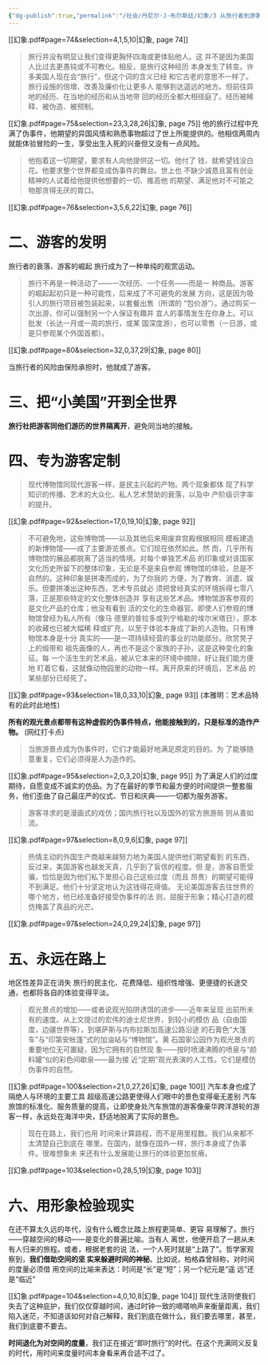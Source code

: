 ```yaml
---
{"dg-publish":true,"permalink":"/社会/丹尼尔·J·布尔斯廷/幻象/3 从旅行者到游客：失落的旅行艺术/","dgPassFrontmatter":true}
---
```


[[幻象.pdf#page=74&selection=4,1,5,10|幻象, page 74]]
> 旅行并没有明显让我们变得更胸怀四海或更体贴他人。这 并不是因为美国人比过去更愚钝或不可教化。相反，是旅行这种经历 本身发生了转变。许多美国人现在会“旅行”，但这个词的含义已经 和它古老的意思不一样了。旅行设施的倍增、改善及廉价化让更多人 能够到达遥远的地方。但前往异地的经历、在当地的经历和从当地带 回的经历全都大相径庭了。经历被稀释、被伪造、被预制。

[[幻象.pdf#page=75&selection=23,3,28,26|幻象, page 75]]
他的旅行过程中充满了伪事件，他期望的异国风情和熟悉事物超过了世上所能提供的。他相信两周内就能体验冒险的一生，享受出生入死的兴奋但又没有一点风险。
> 他抱着这一切期望，要求有人向他提供这一切。他付了 钱，就希望钱没白花。他要求整个世界都变成伪事件的舞台。世上也 不缺少诚恳且富有创业精神的人试着给他提供他想要的一切、推高他 的期望、满足他对不可能之物那贪得无厌的胃口。

[[幻象.pdf#page=76&selection=3,5,6,22|幻象, page 76]]
# 二、游客的发明
旅行者的衰落、游客的崛起
旅行成为了一种单纯的观赏运动。
> 旅行不再是一种活动了——一次经历、一个任务——而是一 种商品。游客的崛起起初只是一种可能性，后来成了不可避免的发展 方向，这是因为吸引人的旅行项目被包装起来，以套餐出售（所谓的 “包价游”）。通过购买一次出游，你可以强制另一个人保证有趣并 宜人的事情发生在你身上。可以批发（长达一月或一周的旅行，或某 国深度游），也可以零售（一日游，或是只参观某个外国首都）。

[[幻象.pdf#page=80&selection=32,0,37,29|幻象, page 80]]

当旅行者的风险由保险承担时，他就成了游客。
# 三、把“小美国”开到全世界
**旅行社把游客同他们游历的世界隔离开**，避免同当地的接触。
# 四、专为游客定制
> 现代博物馆同现代游客一样，是民主兴起的产物。两个现象都体 现了科学知识的传播、艺术的大众化、私人艺术赞助的衰落，以及中 产阶级识字率的提升。

[[幻象.pdf#page=92&selection=17,0,19,10|幻象, page 92]]
> 不可避免地，这些博物馆——以及其他后来用废弃宫殿根据相同 模板建造的新博物馆——成了主要游览景点。它们现在依然如此。然 而，几乎所有博物馆的展品都脱离了适当的情境。对每个单独艺术品 的印象或对该国家文化历史所留下的整体印象，无论是不是来自参观 博物馆的体验，总是不自然的。这种印象是拼凑而成的，为了你我的 方便，为了教育、消遣、娱乐。但要拼凑出这种东西，艺术专员就必 须把曾经真实的环境拆得七零八落，正是那些特定的文化整体创造并 享有这些艺术品。博物馆游客参观的是文化产品的仓库；他没有看到 活的文化的生命器官。即使人们参观的博物馆曾经为私人所有（像马 德里的普拉多或列宁格勒的埃尔米塔日），原本的收藏也已被大幅稀 释或扩充，以至于体验本身成了新的人造物。只有博物馆本身是十分 真实的——是一项持续经营的事业的功能部分。欣赏凳子上的缎带和 祖先画像的人，再也不是这个家族的子孙，这是这种变化的象征。每 一个活生生的艺术品，被从它本来的环境中摘除，好让我们能方便地 盯着它看，这就像动物园里的动物一样。离开原来的环境后，艺术品 的某些部分已经死了。

[[幻象.pdf#page=93&selection=18,0,33,10|幻象, page 93]]
(本雅明：艺术品特有的此时此地性)

**所有的观光景点都带有这种虚假的伪事件特点，他能接触到的，只是标准的造作产物。**
(网红打卡点)
> 当旅游景点成为伪事件时，它们才能最好地满足原定的目的。为 了能够随意重复，它们必须得是人为造作的。

[[幻象.pdf#page=95&selection=2,0,3,20|幻象, page 95]]
为了满足人们的过度期待，自愿变成不诚实的仿品。为了在最好的季节和最方便的时间提供一整套服务，他们歪曲了自己最庄严的仪式、节日和庆典——一切都为服务游客。

> 游客寻求的是漫画式的戏仿；国内旅行社以及国外的官方旅游局 则从善如流。

[[幻象.pdf#page=97&selection=8,0,9,6|幻象, page 97]]
> 热情主动的外国生产商越来越努力地为美国人提供他们期望看到 的东西，反过来，美国游客也越发天真，几乎到了盲信的程度。但 是，游客自愿受骗，恰恰是因为他们私下里担心自己这些过度（而且 昂贵）的期望可能得不到满足。他们十分坚定地认为这钱得花得值。 无论美国游客去往世界的哪个地方，他已经准备好接受伪事件的法 则，屈服于形象；精心打造的模仿掩盖了真品的光芒。

[[幻象.pdf#page=97&selection=24,0,29,24|幻象, page 97]]
# 五、永远在路上
地区性差异正在消失
旅行的民主化、花费降低、组织性增强、更便捷的长途交通，也都将各自的体验变得平淡。
> 观光景点的增加——或者说观光陷阱诱饵的进步——近年来呈现 出前所未有的速度。从上文提过的宏伟的迪士尼世界，到较小的模仿 品（自由国度，边疆世界等），到堪萨斯与内布拉斯加高速公路沿途 的石膏色“大篷车”与“印第安帐篷”式的加油站与“博物馆”。黄 石国家公园作为观光景点的重要地位无可置疑，因为它拥有的自然现 象——按时喷涌沸腾的喷泉与“颜料罐”似的彩色间歇泉——最为接 近“定期”观光表演的人工性。它们是模仿伪事件的自然。

[[幻象.pdf#page=100&selection=21,0,27,26|幻象, page 100]]
汽车本身也成了隔绝人与环境的主要工具
超级高速公路更使得人们眼中的景色变得毫无差别
汽车旅馆的标准化、服务质量的提高，让即使身处汽车旅馆的游客像豪华跨洋游轮的游客一样，永远处在海洋中央，舒适地脱离了实际的景色。
> 现在在路上，我们也用 时间来计算路程，而不是用里程数。我们从来都不太清楚自己到底在 哪里。在国内，就像在国外一样，旅行本身成了伪事件。很难想象未 来还有什么发展能让旅行的体验更加贫瘠。

[[幻象.pdf#page=103&selection=0,28,5,19|幻象, page 103]]
# 六、用形象检验现实
在还不算太久远的年代，没有什么概念比踏上旅程更简单、更容 易理解了。旅行——穿越空间的移动——是变化的普遍比喻。当有人 离世，他便开启了一趟从未有人归来的旅程。或者，根据老套的说 法，一个人死时就是“上路了”。哲学家观察到，**我们借助空间的坚 实来躲避时间的神秘**。比如说，柏格森曾辩称，对时间的度量必须借 用空间的比喻来表达：时间是“长”是“短”；另一个纪元是“遥 远”还是“临近”

[[幻象.pdf#page=104&selection=4,0,10,8|幻象, page 104]]
现代生活则使我们失去了这种庇护，我们仅仅穿越时间，通过时钟一致的嘀嗒响声来衡量距离，我们陷入迷茫，不知道该如何对自己解释，我们到底在做什么，我们要去哪里，甚至，我们到底要不要去。

**时间退化为对空间的度量**，我们正在接近“即时旅行”的时代。在这个充满同义反复的时代，用时间来度量时间本身看来再合适不过了。


